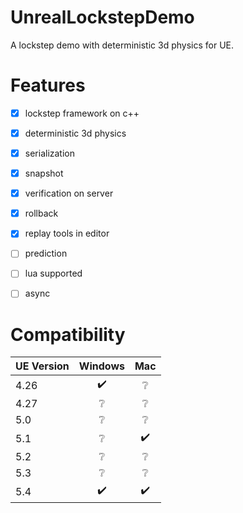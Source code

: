 # UnrealLockstepDemo
A lockstep demo with deterministic 3d physics for UE.
# Features
- [x] lockstep framework on c++
- [x] deterministic 3d physics
- [x] serialization
- [x] snapshot
- [x] verification on server
- [x] rollback
- [x] replay tools in editor
- [ ] prediction
- [ ] lua supported
- [ ] async


# Compatibility
| UE Version| Windows| Mac |
|:-|:-:|:-:|
|4.26| :heavy_check_mark: | :grey_question:|
|4.27|:grey_question:|:grey_question:|
|5.0|:grey_question:|:grey_question:|
|5.1|:grey_question:|:heavy_check_mark:|
|5.2|:grey_question:|:grey_question:|
|5.3|:grey_question:|:grey_question:|
|5.4|:heavy_check_mark:|:heavy_check_mark:|
